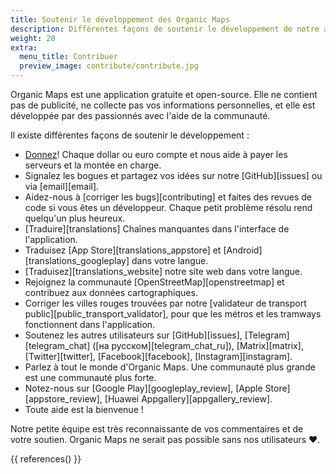 ```yaml
---
title: Soutenir le développement des Organic Maps
description: Différentes façons de soutenir le développement de notre application gratuite
weight: 20
extra:
  menu_title: Contribuer
  preview_image: contribute/contribute.jpg
---
```


Organic Maps est une application gratuite et open-source. Elle ne contient pas de publicité, ne collecte pas vos informations personnelles, et elle est développée par des passionnés avec l'aide de la communauté.

Il existe différentes façons de soutenir le développement :

- [Donnez](@/donate/index.fr.md)! Chaque dollar ou euro compte et nous aide à payer les serveurs et la montée en charge.
- Signalez les bogues et partagez vos idées sur notre [GitHub][issues]
  ou via [email][email].
- Aidez-nous à [corriger les bugs][contributing]
  et faites des revues de code si vous êtes un développeur. Chaque petit problème résolu rend quelqu'un plus heureux.
- [Traduire][translations]
  Chaînes manquantes dans l'interface de l'application.
- Traduisez [App Store][translations_appstore]
  et [Android][translations_googleplay]
  dans votre langue.
- [Traduisez][translations_website] notre site web dans votre langue.
- Rejoignez la communauté [OpenStreetMap][openstreetmap] et contribuez aux données cartographiques.
- Corriger les villes rouges trouvées par notre [validateur de transport public][public_transport_validator], pour que les métros et les tramways fonctionnent dans l'application.
- Soutenez les autres utilisateurs sur [GitHub][issues],
  [Telegram][telegram_chat] ([на русском][telegram_chat_ru]),
  [Matrix][matrix],
  [Twitter][twitter], [Facebook][facebook],
  [Instagram][instagram].
- Parlez à tout le monde d'Organic Maps. Une communauté plus grande est une communauté plus forte.
- Notez-nous sur [Google Play][googleplay_review],
  [Apple Store][appstore_review],
  [Huawei Appgallery][appgallery_review].
- Toute aide est la bienvenue !

Notre petite équipe est très reconnaissante de vos commentaires et de votre soutien. Organic Maps ne serait pas possible sans nos utilisateurs ❤️.

{{ references() }}
